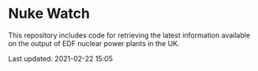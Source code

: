 # Nuke Watch

This repository includes code for retrieving the latest information available on the output of EDF nuclear power plants in the UK.

Last updated: 2021-02-22 15:05